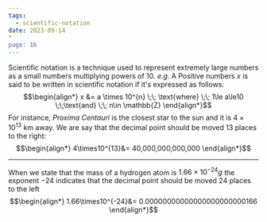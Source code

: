 ```yaml
---
tags:
  - scientific-notation
date: 2023-09-14
"
page: 16
---
```

Scientific notation is a technique used to represent extremely large numbers as a small numbers multiplying powers of 10. $e.g.$
A Positive numbers $x$ is said to be written in scientific notation if it's expressed as follows:
$$\begin{align*}
x &= a \times 10^{n} \;\; \text{where} \;\; 1\le a\le10 \;\;\text{and} \;\; n\in \mathbb{Z}
\end{align*}$$
For instance, *Proxima Centauri* is the closest star to the sun and it is $4\times10^{13}$ km away. We are say that the decimal point should be moved 13 places to the right:
$$\begin{align*}
 4\times10^{13}&= 40,000,000,000,000
\end{align*}$$

___
When we state that the mass of a hydrogen atom is $1.66\times10^{-24}g$ the exponent $-24$ indicates that the decimal point should be moved 24 places to the left
$$\begin{align*}
1.66\times10^{-24}&= 0.00000000000000000000000166
	\end{align*}$$